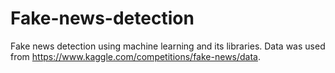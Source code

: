 # Fake-news-detection
Fake news detection using machine learning and its libraries.
Data was used from https://www.kaggle.com/competitions/fake-news/data.
